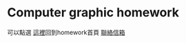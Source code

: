 # Computer graphic homework
可以點選 [這裡](http://vivitsai0829.github.io/CGhws/index.html)回到homework首頁
<a href="mailto:u10706140@ms.ttu.edu.tw">聯絡信箱</a>
